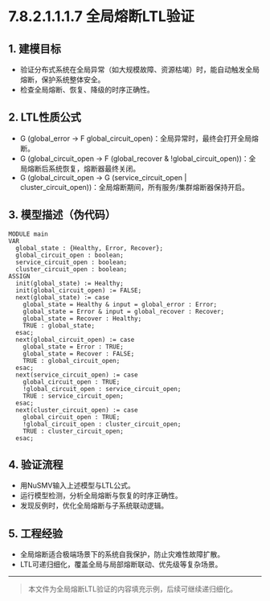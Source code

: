 # 7.8.2.1.1.1.7 全局熔断LTL验证

## 1. 建模目标

- 验证分布式系统在全局异常（如大规模故障、资源枯竭）时，能自动触发全局熔断，保护系统整体安全。
- 检查全局熔断、恢复、降级的时序正确性。

## 2. LTL性质公式

- G (global_error -> F global_circuit_open)：全局异常时，最终会打开全局熔断。
- G (global_circuit_open -> F (global_recover & !global_circuit_open))：全局熔断后系统恢复，熔断器最终关闭。
- G (global_circuit_open -> G (service_circuit_open | cluster_circuit_open))：全局熔断期间，所有服务/集群熔断器保持开启。

## 3. 模型描述（伪代码）

```smv
MODULE main
VAR
  global_state : {Healthy, Error, Recover};
  global_circuit_open : boolean;
  service_circuit_open : boolean;
  cluster_circuit_open : boolean;
ASSIGN
  init(global_state) := Healthy;
  init(global_circuit_open) := FALSE;
  next(global_state) := case
    global_state = Healthy & input = global_error : Error;
    global_state = Error & input = global_recover : Recover;
    global_state = Recover : Healthy;
    TRUE : global_state;
  esac;
  next(global_circuit_open) := case
    global_state = Error : TRUE;
    global_state = Recover : FALSE;
    TRUE : global_circuit_open;
  esac;
  next(service_circuit_open) := case
    global_circuit_open : TRUE;
    !global_circuit_open : service_circuit_open;
    TRUE : service_circuit_open;
  esac;
  next(cluster_circuit_open) := case
    global_circuit_open : TRUE;
    !global_circuit_open : cluster_circuit_open;
    TRUE : cluster_circuit_open;
  esac;
```

## 4. 验证流程

- 用NuSMV输入上述模型与LTL公式。
- 运行模型检测，分析全局熔断与恢复的时序正确性。
- 发现反例时，优化全局熔断与子系统联动逻辑。

## 5. 工程经验

- 全局熔断适合极端场景下的系统自我保护，防止灾难性故障扩散。
- LTL可递归细化，覆盖全局与局部熔断联动、优先级等复杂场景。

---
> 本文件为全局熔断LTL验证的内容填充示例，后续可继续递归细化。
